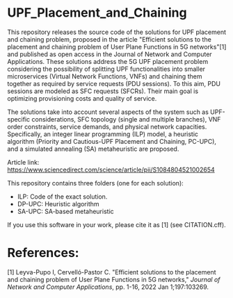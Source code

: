 # UPF_Placement_and_Chaining
This repository releases the source code of the solutions for UPF placement and chaining problem, proposed in the article "Efficient solutions to the placement and chaining problem of User Plane Functions in 5G networks"[1] and published as open access in the Journal of Network and Computer Applications. These solutions address the 5G UPF placement problem considering the possibility of splitting UPF functionalities into smaller microservices (Virtual Network Functions, VNFs) and chaining them together as required by service requests (PDU sessions). To this aim, PDU sessions are modeled as SFC requests (SFCRs). Their main goal is optimizing provisioning costs and quality of service.

The solutions take into account several aspects of the system such as UPF-specific considerations, SFC topology (single and multiple branches), VNF order constraints, service demands, and physical network capacities. Specifically, an integer linear programming (ILP) model, a heuristic algorithm (Priority and Cautious-UPF Placement and Chaining, PC-UPC), and a simulated annealing (SA) metaheuristic are proposed.

Article link: https://www.sciencedirect.com/science/article/pii/S1084804521002654

This repository contains three folders (one for each solution):
- ILP: Code of the exact solution.
- DP-UPC: Heuristic algorithm
- SA-UPC: SA-based metaheuristic
		
If you use this software in your work, please cite it as [1] (see CITATION.cff). 

# References:
[1] Leyva-Pupo I, Cervelló-Pastor C. "Efficient solutions to the placement and chaining problem of User Plane Functions in 5G networks," *Journal of Network and Computer Applications*, pp. 1-16, 2022 Jan 1;197:103269.
